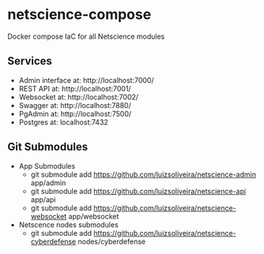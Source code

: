 # netscience-compose
Docker compose IaC for all Netscience modules

## Services
* Admin interface at: http://localhost:7000/
* REST API at: http://localhost:7001/
* Websocket at: http://localhost:7002/
* Swagger at: http://localhost:7880/
* PgAdmin at: http://localhost:7500/
* Postgres at: localhost:7432


## Git Submodules
* App Submodules
  * git submodule add https://github.com/luizsoliveira/netscience-admin app/admin
  * git submodule add https://github.com/luizsoliveira/netscience-api app/api
  * git submodule add https://github.com/luizsoliveira/netscience-websocket app/websocket
* Netscence nodes submodules
  * git submodule add https://github.com/luizsoliveira/netscience-cyberdefense nodes/cyberdefense